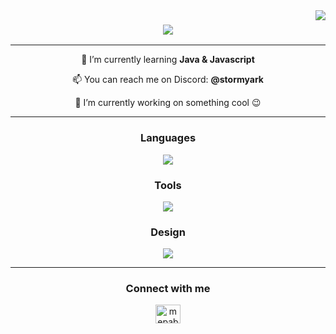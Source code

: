 <img align="right" src="https://visitor-badge.laobi.icu/badge?page_id=salesp07.salesp07" />

<h3 align="center">
    <img src="https://readme-typing-svg.herokuapp.com/?font=Righteous&size=35&center=true&vCenter=true&width=500&height=70&duration=4000&lines=Hi+There!+👋;+I'm+stormy!;" />
</h3>

---

<div align="center">

🌱 I’m currently learning **Java & Javascript**

📫 You can reach me on Discord: **@stormyark**

🔭 I’m currently working on something cool :wink:

 </div>

---

<h3 
    align="center"
    style="font-weight: bold">
    Languages
</h3>
<div
    align="center">
    <img src="https://skillicons.dev/icons?i=py,js,java,html,css">
</div>

<h3
    align="center"
    style="font-weight: bold">
    Tools
</h3>
<div
    align="center">
    <img src="https://skillicons.dev/icons?i=vscode,git,github,docker,discord">
</div>

<h3
    align="center"
    style="font-weight: bold">
    Design
</h3>
<div
    align="center">
    <img src="https://skillicons.dev/icons?i=figma,photoshop,tailwind">
</div>

---

<h3 
    align="center"
    style="font-weight: bold">
    Connect with me
</h3>
<p 
    align="center">
    <a href="http://discordapp.com/users/755535092910129172" target="blank"><img align="center" src="https://skillicons.dev/icons?i=discord" alt="mepablo#8515" height="30" width="40" /></a>
</p>
